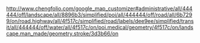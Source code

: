 http://www.chengfolio.com/google_map_customizer#administrative/all/444444/off/landscape/all/8896b3/simplified/poi/all/444444/off/road/all/6b7299/on/road.highway/all/4f517c/simplified/road/labels/dee9ee/simplified/transit/all/444444/off/water/all/4f517c/on/poi.medical/geometry/4f517c/on/landscape.man_made/geometry.stroke/3d3b66/on
